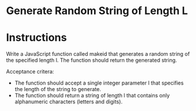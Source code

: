 # Generate Random String of Length L

# Instructions

Write a JavaScript function called makeid that generates a random string of the specified length l. The function should return the generated string.

Acceptance critera:

- The function should accept a single integer parameter l that specifies the length of the string to generate.
- The function should return a string of length l that contains only alphanumeric characters (letters and digits).
